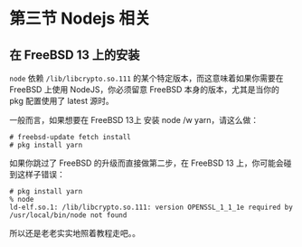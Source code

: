 # 第三节 Nodejs 相关

## 在 FreeBSD 13 上的安装

`node` 依赖 `/lib/libcrypto.so.111` 的某个特定版本，而这意味着如果你需要在 FreeBSD 上使用 NodeJS，你必须留意 FreeBSD 本身的版本，尤其是当你的 pkg 配置使用了 latest 源时。

一般而言，如果想要在 FreeBSD 13上 安装 node /w yarn，请这么做：

```
# freebsd-update fetch install
# pkg install yarn
```

如果你跳过了 FreeBSD 的升级而直接做第二步，在 FreeBSD 13 上，你可能会碰到这样子错误：

```
# pkg install yarn
% node
ld-elf.so.1: /lib/libcrypto.so.111: version OPENSSL_1_1_1e required by /usr/local/bin/node not found
```

所以还是老老实实地照着教程走吧。。
